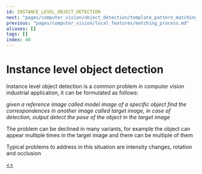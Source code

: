 ```yaml
---
id: INSTANCE_LEVEL_OBJECT_DETECTION
next: "pages/computer_vision/object_detection/template_pattern_matching.md"
previous: "pages/computer_vision/local_features/matching_process.md"
aliases: []
tags: []
index: 40
---
```


# Instance level object detection

Instance level object detection is a common problem in computer vision industrial application, it can be formulated as follows:

*given a reference image called model image of a specific object find  the correspondences in another image called target image, in case of detection, output detect the pose of the object in the target image*

The problem can be declined in many variants, for example the object can appear multiple times in the target image and there can be multiple of them

Typical problems to address in this situation are intensity changes, rotation and occlusion

[<](pages/computer_vision/local_features/matching_process.md)[>](pages/computer_vision/object_detection/template_pattern_matching.md)
